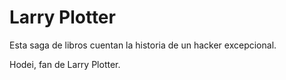 # Larry Plotter

Esta saga de libros cuentan la historia de un hacker excepcional.

Hodei, fan de Larry Plotter.
